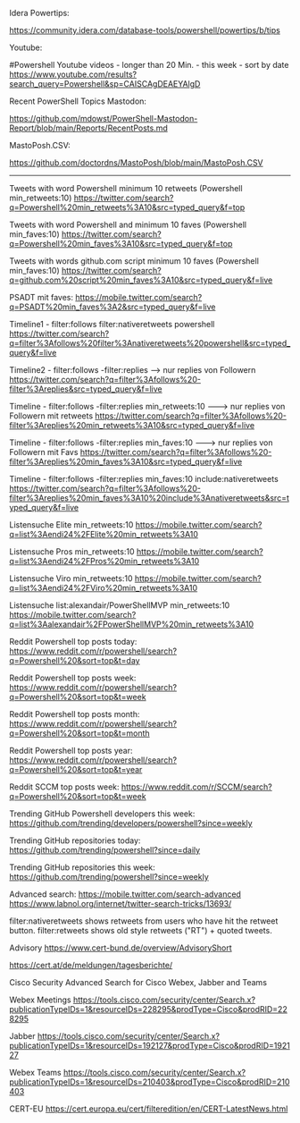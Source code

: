 Idera Powertips:

https://community.idera.com/database-tools/powershell/powertips/b/tips


Youtube:

#Powershell Youtube videos - longer than 20 Min. - this week - sort by date
https://www.youtube.com/results?search_query=Powershell&sp=CAISCAgDEAEYAlgD


Recent PowerShell Topics Mastodon:

https://github.com/mdowst/PowerShell-Mastodon-Report/blob/main/Reports/RecentPosts.md


MastoPosh.CSV:

https://github.com/doctordns/MastoPosh/blob/main/MastoPosh.CSV


--------------------------------------------------------------------------------------------------------------------

Tweets with word Powershell minimum 10 retweets (Powershell min_retweets:10)
https://twitter.com/search?q=Powershell%20min_retweets%3A10&src=typed_query&f=top

Tweets with word Powershell and minimum 10 faves (Powershell min_faves:10)
https://twitter.com/search?q=Powershell%20min_faves%3A10&src=typed_query&f=top

Tweets with words github.com script minimum 10 faves (Powershell min_faves:10)
https://twitter.com/search?q=github.com%20script%20min_faves%3A10&src=typed_query&f=live

PSADT mit faves:
https://mobile.twitter.com/search?q=PSADT%20min_faves%3A2&src=typed_query&f=live

Timeline1 - filter:follows filter:nativeretweets powershell
https://twitter.com/search?q=filter%3Afollows%20filter%3Anativeretweets%20powershell&src=typed_query&f=live

Timeline2 - filter:follows -filter:replies --> nur replies von Followern
https://twitter.com/search?q=filter%3Afollows%20-filter%3Areplies&src=typed_query&f=live

Timeline - filter:follows -filter:replies min_retweets:10 ---> nur replies von Followern mit retweets
https://twitter.com/search?q=filter%3Afollows%20-filter%3Areplies%20min_retweets%3A10&src=typed_query&f=live

Timeline - filter:follows -filter:replies min_faves:10 ---> nur replies von Followern mit Favs
https://twitter.com/search?q=filter%3Afollows%20-filter%3Areplies%20min_faves%3A10&src=typed_query&f=live

Timeline - filter:follows -filter:replies min_faves:10 include:nativeretweets
https://twitter.com/search?q=filter%3Afollows%20-filter%3Areplies%20min_faves%3A10%20include%3Anativeretweets&src=typed_query&f=live

Listensuche Elite min_retweets:10
https://mobile.twitter.com/search?q=list%3Aendi24%2FElite%20min_retweets%3A10

Listensuche Pros min_retweets:10
https://mobile.twitter.com/search?q=list%3Aendi24%2FPros%20min_retweets%3A10

Listensuche Viro min_retweets:10
https://mobile.twitter.com/search?q=list%3Aendi24%2FViro%20min_retweets%3A10

Listensuche list:alexandair/PowerShellMVP min_retweets:10
https://mobile.twitter.com/search?q=list%3Aalexandair%2FPowerShellMVP%20min_retweets%3A10

Reddit Powershell top posts today:
https://www.reddit.com/r/powershell/search?q=Powershell%20&sort=top&t=day

Reddit Powershell top posts week:
https://www.reddit.com/r/powershell/search?q=Powershell%20&sort=top&t=week

Reddit Powershell top posts month:
https://www.reddit.com/r/powershell/search?q=Powershell%20&sort=top&t=month

Reddit Powershell top posts year:
https://www.reddit.com/r/powershell/search?q=Powershell%20&sort=top&t=year

Reddit SCCM top posts week:
https://www.reddit.com/r/SCCM/search?q=Powershell%20&sort=top&t=week

Trending GitHub Powershell developers this week:
https://github.com/trending/developers/powershell?since=weekly

Trending GitHub repositories today:
https://github.com/trending/powershell?since=daily

Trending GitHub repositories this week:
https://github.com/trending/powershell?since=weekly

Advanced search:
https://mobile.twitter.com/search-advanced
https://www.labnol.org/internet/twitter-search-tricks/13693/

filter:nativeretweets shows retweets from users who have hit the retweet button. filter:retweets shows old style retweets ("RT") + quoted tweets.

Advisory 
https://www.cert-bund.de/overview/AdvisoryShort

https://cert.at/de/meldungen/tagesberichte/

Cisco Security Advanced Search for 
Cisco Webex, Jabber and Teams 

Webex Meetings
https://tools.cisco.com/security/center/Search.x?publicationTypeIDs=1&resourceIDs=228295&prodType=Cisco&prodRID=228295

Jabber
https://tools.cisco.com/security/center/Search.x?publicationTypeIDs=1&resourceIDs=192127&prodType=Cisco&prodRID=192127

Webex Teams
https://tools.cisco.com/security/center/Search.x?publicationTypeIDs=1&resourceIDs=210403&prodType=Cisco&prodRID=210403

CERT-EU
https://cert.europa.eu/cert/filteredition/en/CERT-LatestNews.html
